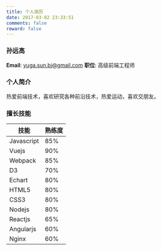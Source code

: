 ```yaml
---
title: 个人简历
date: 2017-03-02 23:33:51
comments: false
reward: false
---
```


### 孙远高

**Email**: yuga.sun.bj@gmail.com
**职位**: 高级前端工程师

### 个人简介

热爱前端技术，喜欢研究各种前沿技术，热爱运动，喜欢交朋友。

### 擅长技能


技能        |  熟练度
----------- | ------------
Javascript  |  85%
Vuejs       |  90%
Webpack     |  85%
D3          |  70%
Echart      |  80%
HTML5       |  80%
CSS3        |  80%
Nodejs      |  80%
Reactjs     |  65%
Angularjs   |  60%
Nginx       |  60%

